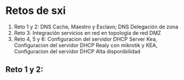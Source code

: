 # Retos de sxi

1. Reto 1 y 2: DNS Cache, Maestro y Esclavo; DNS Delegación de zona
2. Reto 3: Integración servicios en red en topología de red DMZ 
3. Reto 4, 5 y 6: Configuracion del servidor DHCP Server Kea, Configuracion del servidor DHCP Realy con mikrotik y KEA, Configuracion del servidor DHCP Alta disponibilidad


## Reto 1 y 2: